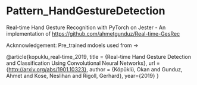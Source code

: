 # Pattern_HandGestureDetection
Real-time Hand Gesture Recognition with PyTorch on Jester - An implementation of https://github.com/ahmetgunduz/Real-time-GesRec


Acknnowledgement: 
Pre_trained mdoels used from ->

@article{kopuklu_real-time_2019, title = {Real-time Hand Gesture Detection and Classification Using Convolutional Neural Networks}, url = {http://arxiv.org/abs/1901.10323}, author = {Köpüklü, Okan and Gunduz, Ahmet and Kose, Neslihan and Rigoll, Gerhard}, year={2019}
}

